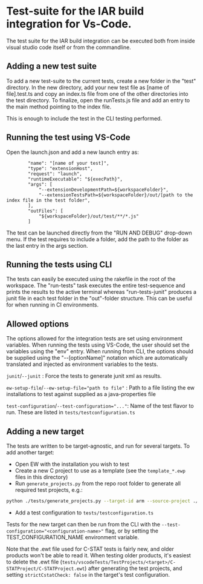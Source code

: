 # Test-suite for the IAR build integration for Vs-Code.
The test suite for the IAR build integration can be executed both from inside visual studio code itself or from the commandline.

## Adding a new test suite
To add a new test-suite to the current tests, create a new folder in the "test" directory. In the new directory, add your new test file as [name of file].test.ts and copy an index.ts file from one of the other directories into the test directory. To finalize, open the runTests.js file and add an entry to the main method pointing to the index file.

This is enough to include the test in the CLI testing performed.

## Running the test using VS-Code
Open the launch.json and add a new launch entry as:

            "name": "[name of your test]",
            "type": "extensionHost",
            "request": "launch",
            "runtimeExecutable": "${execPath}",
            "args": [
                "--extensionDevelopmentPath=${workspaceFolder}",
                "--extensionTestsPath=${workspaceFolder}/out/[path to the index file in the test folder",
            ],
            "outFiles": [
                "${workspaceFolder}/out/test/**/*.js"
            ]

The test can be launched directly from the "RUN AND DEBUG" drop-down menu. If the test requires to include a folder, add the path to the folder as the last entry in the args section.

## Running the tests using CLI
The tests can easily be executed using the rakefile in the root of the workspace. The "run-tests" task executes the entire test-sequence and prints the results to the active terminal whereas "run-tests-junit" produces a junit file in each test folder in the "out"-folder structure. This can be useful for when running in CI environments.

## Allowed options
The options allowed for the integration tests are set using environment variables. When running the tests using VS-Code, the user should set the variables using the "env" entry. When running from CLI, the options should be supplied using the "--[optionName]" notation which are automatically translated and injected as environment variables to the tests.

`junit`/`--junit`                                : Force the tests to generate junit xml as results.

`ew-setup-file`/`--ew-setup-file="path to file"` : Path to a file listing the ew installations to test against supplied as
                                               a java-properties file

`test-configuration`/`--test-configuration="..."`: Name of the test flavor to run. These are listed in `tests/testconfiguration.ts`

## Adding a new target
The tests are written to be target-agnostic, and run for several targets. To add another target:

* Open EW with the installation you wish to test
* Create a new C project to use as a template (see the `template_*.ewp` files in this directory)
* Run `generate_projects.py` from the repo root folder to generate all required test projects, e.g.:
```sh
python ./tests/generate_projects.py --target-id arm --source-project ./tests/template_arm.ewp
```
* Add a test configuration to `tests/testconfiguration.ts`

Tests for the new target can then be run from the CLI with the `--test-configuration="<configuration-name>"` flag, or
by setting the TEST_CONFIGURATION_NAME environment variable.

Note that the .ewt file used for C-STAT tests is fairly new, and older products won't be able to read it. When testing
older products, it's easiest to delete the .ewt file
(`tests/vscodeTests/TestProjects/<target>/C-STATProject/C-STATProject.ewt`) after generating the test projects, and
setting `strictCstatCheck: false` in the target's test configuration.